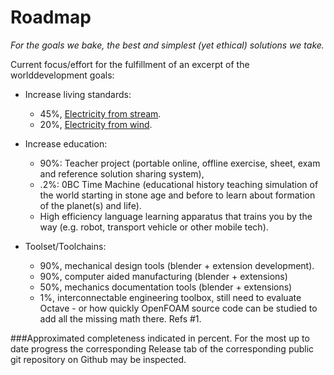 Roadmap
===

*For the goals we bake, the best and simplest (yet ethical) solutions we take.*


Current focus/effort for the fulfillment of an excerpt of the worlddevelopment goals:


* Increase living standards:
  * 45%, <a href="https://github.com/worlddevelopment/electricity_from_stream">Electricity from stream</a>.
  * 20%, <a href="https://github.com/worlddevelopment/electricity_from_airflow">Electricity from wind</a>.

* Increase education:
  * 90%: Teacher project (portable online, offline exercise, sheet, exam and reference solution sharing system),
  * .2%: 0BC Time Machine (educational history teaching simulation of the world starting in stone age and before to learn about formation of the planet(s) and life).
  * High efficiency language learning apparatus that trains you by the way (e.g. robot, transport vehicle or other mobile tech).

* Toolset/Toolchains:
  * 90%, mechanical design tools (blender + extension development).
  * 90%, computer aided manufacturing (blender + extensions)
  * 50%, mechanics documentation tools (blender + extensions)
  * 1%, interconnectable engineering toolbox, still need to evaluate Octave - or how quickly OpenFOAM source code can be studied to add all the missing math there. Refs #1.


###Approximated completeness
indicated in percent.
For the most up to date progress the corresponding Release tab of the corresponding public git repository on Github may be inspected.

